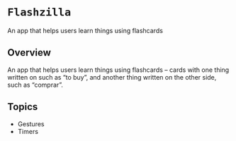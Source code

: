 # ``Flashzilla``

An app that helps users learn things using flashcards

## Overview

An app that helps users learn things using flashcards – cards with one thing written on such as “to buy”, and another thing written on the other side, such as “comprar”.

## Topics

- Gestures
- Timers
